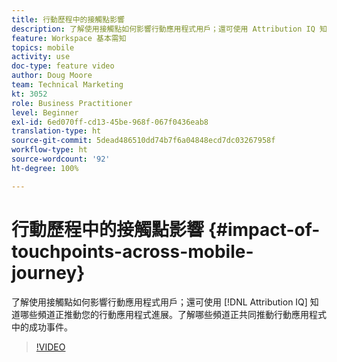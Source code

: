 ```yaml
---
title: 行動歷程中的接觸點影響
description: 了解使用接觸點如何影響行動應用程式用戶；還可使用 Attribution IQ 知道哪些頻道正推動您的行動應用程式進展。了解哪些頻道正共同推動行動應用程式中的成功事件。
feature: Workspace 基本需知
topics: mobile
activity: use
doc-type: feature video
author: Doug Moore
team: Technical Marketing
kt: 3052
role: Business Practitioner
level: Beginner
exl-id: 6ed070ff-cd13-45be-968f-067f0436eab8
translation-type: ht
source-git-commit: 5dead486510dd74b7f6a04848ecd7dc03267958f
workflow-type: ht
source-wordcount: '92'
ht-degree: 100%

---
```


# 行動歷程中的接觸點影響 {#impact-of-touchpoints-across-mobile-journey}

了解使用接觸點如何影響行動應用程式用戶；還可使用 [!DNL Attribution IQ] 知道哪些頻道正推動您的行動應用程式進展。了解哪些頻道正共同推動行動應用程式中的成功事件。

>[!VIDEO](https://video.tv.adobe.com/v/27827/?quality=12)

